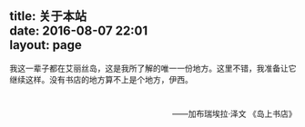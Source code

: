 title: 关于本站  
date: 2016-08-07 22:01  
layout: page  
---

我这一辈子都在艾丽丝岛，这是我所了解的唯一一份地方。这里不错，我准备让它继续这样。没有书店的地方算不上是个地方，伊西。

<p align="right" style="margin-top:40px">——加布瑞埃拉·泽文 《岛上书店》</p>
<br>
<br>